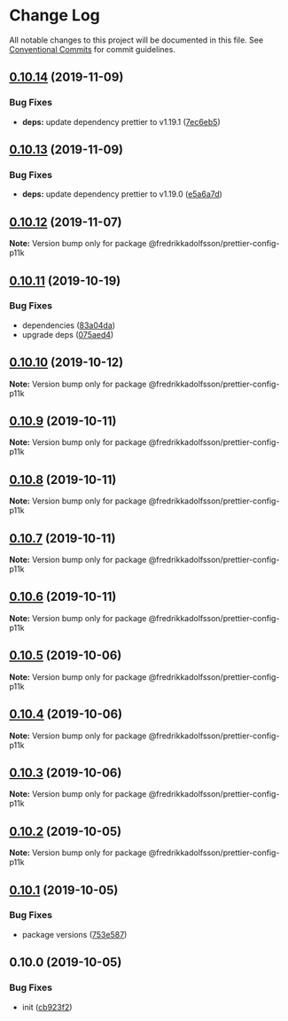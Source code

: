 # Change Log

All notable changes to this project will be documented in this file.
See [Conventional Commits](https://conventionalcommits.org) for commit guidelines.

## [0.10.14](https://github.com/fredrikkadolfsson/p11k/compare/@fredrikkadolfsson/prettier-config-p11k@0.10.13...@fredrikkadolfsson/prettier-config-p11k@0.10.14) (2019-11-09)


### Bug Fixes

* **deps:** update dependency prettier to v1.19.1 ([7ec6eb5](https://github.com/fredrikkadolfsson/p11k/commit/7ec6eb5ebf176b7751603b332dca0df93b90ff49))





## [0.10.13](https://github.com/fredrikkadolfsson/p11k/compare/@fredrikkadolfsson/prettier-config-p11k@0.10.12...@fredrikkadolfsson/prettier-config-p11k@0.10.13) (2019-11-09)


### Bug Fixes

* **deps:** update dependency prettier to v1.19.0 ([e5a6a7d](https://github.com/fredrikkadolfsson/p11k/commit/e5a6a7dcdcfc9a7562eeb92772d83ac23dce801e))





## [0.10.12](https://github.com/fredrikkadolfsson/p11k/compare/@fredrikkadolfsson/prettier-config-p11k@0.10.11...@fredrikkadolfsson/prettier-config-p11k@0.10.12) (2019-11-07)

**Note:** Version bump only for package @fredrikkadolfsson/prettier-config-p11k





## [0.10.11](https://github.com/fredrikkadolfsson/p11k/compare/@fredrikkadolfsson/prettier-config-p11k@0.10.10...@fredrikkadolfsson/prettier-config-p11k@0.10.11) (2019-10-19)


### Bug Fixes

* dependencies ([83a04da](https://github.com/fredrikkadolfsson/p11k/commit/83a04daba7213bed830f4dfe2336fd132e26283f))
* upgrade deps ([075aed4](https://github.com/fredrikkadolfsson/p11k/commit/075aed4626ad2b616c0195850a4b6eacea616724))





## [0.10.10](https://github.com/fredrikkadolfsson/p11k/compare/@fredrikkadolfsson/prettier-config-p11k@0.10.9...@fredrikkadolfsson/prettier-config-p11k@0.10.10) (2019-10-12)

**Note:** Version bump only for package @fredrikkadolfsson/prettier-config-p11k





## [0.10.9](https://github.com/fredrikkadolfsson/p11k/compare/@fredrikkadolfsson/prettier-config-p11k@0.10.8...@fredrikkadolfsson/prettier-config-p11k@0.10.9) (2019-10-11)

**Note:** Version bump only for package @fredrikkadolfsson/prettier-config-p11k





## [0.10.8](https://github.com/fredrikkadolfsson/p11k/compare/@fredrikkadolfsson/prettier-config-p11k@0.10.7...@fredrikkadolfsson/prettier-config-p11k@0.10.8) (2019-10-11)

**Note:** Version bump only for package @fredrikkadolfsson/prettier-config-p11k





## [0.10.7](https://github.com/fredrikkadolfsson/p11k/compare/@fredrikkadolfsson/prettier-config-p11k@0.10.6...@fredrikkadolfsson/prettier-config-p11k@0.10.7) (2019-10-11)

**Note:** Version bump only for package @fredrikkadolfsson/prettier-config-p11k





## [0.10.6](https://github.com/fredrikkadolfsson/p11k/compare/@fredrikkadolfsson/prettier-config-p11k@0.10.5...@fredrikkadolfsson/prettier-config-p11k@0.10.6) (2019-10-11)

**Note:** Version bump only for package @fredrikkadolfsson/prettier-config-p11k





## [0.10.5](https://github.com/fredrikkadolfsson/p11k/compare/@fredrikkadolfsson/prettier-config-p11k@0.10.4...@fredrikkadolfsson/prettier-config-p11k@0.10.5) (2019-10-06)

**Note:** Version bump only for package @fredrikkadolfsson/prettier-config-p11k





## [0.10.4](https://github.com/fredrikkadolfsson/p11k/compare/@fredrikkadolfsson/prettier-config-p11k@0.10.3...@fredrikkadolfsson/prettier-config-p11k@0.10.4) (2019-10-06)

**Note:** Version bump only for package @fredrikkadolfsson/prettier-config-p11k





## [0.10.3](https://github.com/fredrikkadolfsson/p11k/compare/@fredrikkadolfsson/prettier-config-p11k@0.10.2...@fredrikkadolfsson/prettier-config-p11k@0.10.3) (2019-10-06)

**Note:** Version bump only for package @fredrikkadolfsson/prettier-config-p11k





## [0.10.2](https://github.com/fredrikkadolfsson/p11k/compare/@fredrikkadolfsson/prettier-config-p11k@0.10.1...@fredrikkadolfsson/prettier-config-p11k@0.10.2) (2019-10-05)

**Note:** Version bump only for package @fredrikkadolfsson/prettier-config-p11k





## [0.10.1](https://github.com/fredrikkadolfsson/p11k/compare/@fredrikkadolfsson/prettier-config-p11k@0.0.1...@fredrikkadolfsson/prettier-config-p11k@0.10.1) (2019-10-05)


### Bug Fixes

* package versions ([753e587](https://github.com/fredrikkadolfsson/p11k/commit/753e587))





## 0.10.0 (2019-10-05)


### Bug Fixes

* init ([cb923f2](https://github.com/fredrikkadolfsson/p11k/commit/cb923f2))
